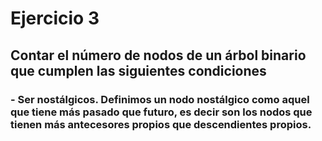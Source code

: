 # Ejercicio 3
## Contar el número de nodos de un árbol binario que cumplen las siguientes condiciones
### - Ser nostálgicos. Definimos un nodo nostálgico como aquel que tiene más pasado que futuro, es decir son los nodos que tienen más antecesores propios que descendientes propios.